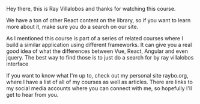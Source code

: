 Hey there, this is Ray Villalobos and thanks for watching this course.

We have a ton of other React content on the library, so if you want to learn more about it, make sure you do a search on our site.

As I mentioned this course is part of a series of related courses where I build a similar application using different frameworks. It can give you a real good idea of what the differences between Vue, React, Angular and even jquery. The best way to find those is to just do a search for by ray villalobos interface

If you want to know what I'm up to, check out my personal site raybo.org, where I have a list of all of my courses as well as articles. There are links to my social media accounts where you can connect with me, so hopefully I'll get to hear from you.
